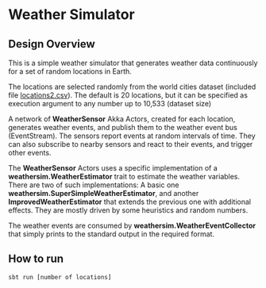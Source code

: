 # Weather Simulator

## Design Overview

This is a simple weather simulator that generates weather data continuously for a set of random locations in Earth.

The locations are selected randomly from the world cities dataset (included file [locations2.csv](data/locations2.csv)). 
The default is 20 locations, but it can be specified as execution argument to any number up to 10,533 (dataset size) 

A network of **WeatherSensor** Akka Actors, created for each location, generates weather events, and publish them to the weather
event bus (EventStream). The sensors report events at random intervals of time. They can also subscribe to nearby sensors and react
to their events, and trigger other events.
 
The **WeatherSensor** Actors uses a specific implementation of a **weathersim.WeatherEstimator** trait to estimate the weather variables.
There are two of such implementations: A basic one **weathersim.SuperSimpleWeatherEstimator**, and another **ImprovedWeatherEstimator** 
that extends the previous one with additional effects. They are mostly driven by some heuristics and random numbers.
  
The weather events are consumed by **weathersim.WeatherEventCollector** that simply prints to the standard output in the required format.


## How to run

`sbt run [number of locations]`
